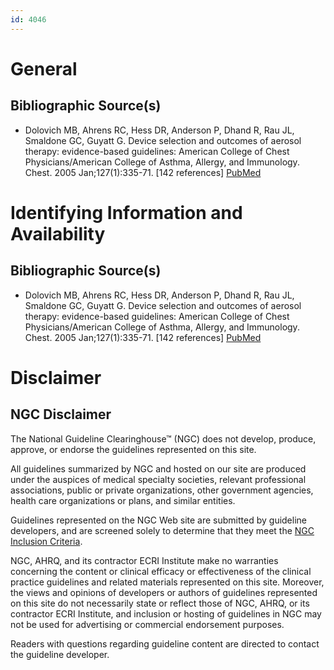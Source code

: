 ```yaml
---
id: 4046
---
```


# General

## Bibliographic Source(s)

- Dolovich MB, Ahrens RC, Hess DR, Anderson P, Dhand R, Rau JL, Smaldone GC, Guyatt G. Device selection and outcomes of aerosol therapy: evidence-based guidelines: American College of Chest Physicians/American College of Asthma, Allergy, and Immunology. Chest. 2005 Jan;127(1):335-71. [142 references] [ PubMed ](http://www.ncbi.nlm.nih.gov/entrez/query.fcgi?cmd=Retrieve&db=pubmed&dopt=Abstract&list_uids=15654001)

# Identifying Information and Availability

## Bibliographic Source(s)

- Dolovich MB, Ahrens RC, Hess DR, Anderson P, Dhand R, Rau JL, Smaldone GC, Guyatt G. Device selection and outcomes of aerosol therapy: evidence-based guidelines: American College of Chest Physicians/American College of Asthma, Allergy, and Immunology. Chest. 2005 Jan;127(1):335-71. [142 references] [ PubMed ](http://www.ncbi.nlm.nih.gov/entrez/query.fcgi?cmd=Retrieve&db=pubmed&dopt=Abstract&list_uids=15654001)

# Disclaimer

## NGC Disclaimer

The National Guideline Clearinghouse™ (NGC) does not develop, produce, approve, or endorse the guidelines represented on this site.

All guidelines summarized by NGC and hosted on our site are produced under the auspices of medical specialty societies, relevant professional associations, public or private organizations, other government agencies, health care organizations or plans, and similar entities.

Guidelines represented on the NGC Web site are submitted by guideline developers, and are screened solely to determine that they meet the [NGC Inclusion Criteria](/help-and-about/summaries/inclusion-criteria).

NGC, AHRQ, and its contractor ECRI Institute make no warranties concerning the content or clinical efficacy or effectiveness of the clinical practice guidelines and related materials represented on this site. Moreover, the views and opinions of developers or authors of guidelines represented on this site do not necessarily state or reflect those of NGC, AHRQ, or its contractor ECRI Institute, and inclusion or hosting of guidelines in NGC may not be used for advertising or commercial endorsement purposes.

Readers with questions regarding guideline content are directed to contact the guideline developer.

